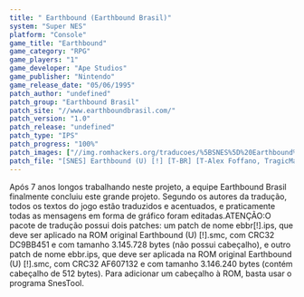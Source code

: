 ```yaml
---
title: " Earthbound (Earthbound Brasil)"
system: "Super NES"
platform: "Console"
game_title: "Earthbound"
game_category: "RPG"
game_players: "1"
game_developer: "Ape Studios"
game_publisher: "Nintendo"
game_release_date: "05/06/1995"
patch_author: "undefined"
patch_group: "Earthbound Brasil"
patch_site: "//www.earthboundbrasil.com/"
patch_version: "1.0"
patch_release: "undefined"
patch_type: "IPS"
patch_progress: "100%"
patch_images: ["//img.romhackers.org/traducoes/%5BSNES%5D%20Earthbound%20-%20Earthbound%20Brasil%20-%201.png","//img.romhackers.org/traducoes/%5BSNES%5D%20Earthbound%20-%20Earthbound%20Brasil%20-%202.png","//img.romhackers.org/traducoes/%5BSNES%5D%20Earthbound%20-%20Earthbound%20Brasil%20-%203.png"]
patch_file: "[SNES] Earthbound (U) [!] [T-BR] [T-Alex Foffano, TragicManner e grande elenco G-Earthbound Brasil] [V-1.0 A-2015].zip"
---
```

Após 7 anos longos trabalhando neste projeto, a equipe Earthbound Brasil finalmente concluiu este grande projeto. Segundo os autores da tradução, todos os textos do jogo estão traduzidos e acentuados, e praticamente todas as mensagens em forma de gráfico foram editadas.ATENÇÃO:O pacote de tradução possui dois patches: um patch de nome ebbr[!].ips, que deve ser aplicado na ROM original Earthbound (U) [!].smc, com CRC32 DC9BB451 e com tamanho 3.145.728 bytes (não possui cabeçalho), e outro patch de nome ebbr.ips, que deve ser aplicada na ROM original Earthbound (U) [!].smc, com CRC32 AF607132 e com tamanho 3.146.240 bytes (contém cabeçalho de 512 bytes). Para adicionar um cabeçalho à ROM, basta usar o programa SnesTool.